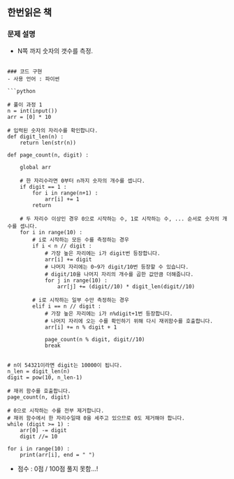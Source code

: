 ## 한번읽은 책

### 문제 설명

- N쪽 까지 숫자의 갯수를 측정.


```

### 코드 구현
- 사용 언어 : 파이썬

```python

# 풀이 과정 1
n = int(input())
arr = [0] * 10

# 입력된 숫자의 자리수를 확인합니다.
def digit_len(n) :
    return len(str(n))

def page_count(n, digit) :

    global arr
    
    # 한 자리수라면 0부터 n까지 숫자의 개수를 셉니다.
    if digit == 1 :
        for i in range(n+1) :
            arr[i] += 1
        return
    
    # 두 자리수 이상인 경우 0으로 시작하는 수, 1로 시작하는 수, ... 순서로 숫자의 개수를 셉니다.
    for i in range(10) :
        # i로 시작하는 모든 수를 측정하는 경우
        if i < n // digit :
            # 가장 높은 자리에는 i가 digit번 등장합니다.
            arr[i] += digit
            # 나머지 자리에는 0~9가 digit/10번 등장할 수 있습니다.
            # digit/10을 나머지 자리의 개수를 곱한 값만큼 더해줍니다.
            for j in range(10) :
                arr[j] += (digit//10) * digit_len(digit//10)
        
        # i로 시작하는 일부 수만 측정하는 경우
        elif i == n // digit :
            # 가장 높은 자리에는 i가 n%digit+1번 등장합니다.
            # 나머지 자리에 오는 수를 확인하기 위해 다시 재귀함수를 호출합니다.
            arr[i] += n % digit + 1
            
            page_count(n % digit, digit//10)
            break


# n이 54321이라면 digit는 10000이 됩니다.
n_len = digit_len(n)
digit = pow(10, n_len-1)

# 재귀 함수를 호출합니다.
page_count(n, digit)

# 0으로 시작하는 수를 전부 제거합니다.
# 재귀 함수에서 한 자리수일때 0을 세주고 있으므로 0도 제거해야 합니다.
while (digit >= 1) :
    arr[0] -= digit
    digit //= 10

for i in range(10) :
    print(arr[i], end = " ")
```
- 점수 : 0점 / 100점
풀지 못함...!
